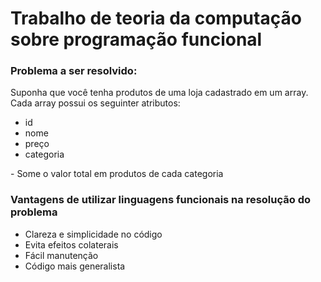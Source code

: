 # Trabalho de teoria da computação sobre programação funcional

### Problema a ser resolvido:

  <p>
    Suponha que você tenha produtos de uma loja cadastrado em um array. Cada array possui os seguinter atributos:
  </p>
  <ul>
    <li> id </li>
    <li> nome </li>
    <li> preço </li>
    <li> categoria </li>
  </ul>
  <p>
    - Some o valor total em produtos de cada categoria
  </p>
  
  ### Vantagens de utilizar linguagens funcionais na resolução do problema
  
  <ul>
    <li> Clareza e simplicidade no código </li>
    <li> Evita efeitos colaterais </li>
    <li> Fácil manutenção </li>
    <li> Código mais generalista </li>
  </ul>
